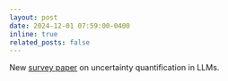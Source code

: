 ```yaml
---
layout: post
date: 2024-12-01 07:59:00-0400
inline: true
related_posts: false
---
```


New [survey paper](https://arxiv.org/abs/2409.00588) on uncertainty quantification in LLMs. 